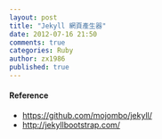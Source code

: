 ```yaml
---
layout: post
title: "Jekyll 網頁產生器"
date: 2012-07-16 21:50
comments: true
categories: Ruby
author: zx1986
published: true
---
```


#### Reference
- <https://github.com/mojombo/jekyll/>
- <http://jekyllbootstrap.com/>

